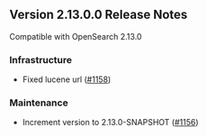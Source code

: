 ## Version 2.13.0.0 Release Notes

Compatible with OpenSearch 2.13.0

### Infrastructure
* Fixed lucene url ([#1158](https://github.com/opensearch-project/anomaly-detection/pull/1158))

### Maintenance
* Increment version to 2.13.0-SNAPSHOT ([#1156](https://github.com/opensearch-project/anomaly-detection/pull/1156))